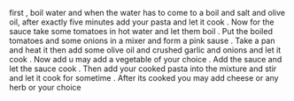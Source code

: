 first , boil water and when the water has to come to a boil and salt and olive oil, after exactly five minutes add your pasta and let it cook . Now for the sauce take some tomatoes in hot water and let them boil . Put the boiled tomatoes and some onions in a mixer and form a pink sause . Take a pan and heat it then add some olive oil and crushed garlic and onions  and let it cook . Now add u may add a vegetable of your choice . Add the sauce and let the sauce cook . Then add your cooked pasta into the mixture and stir and let it cook for sometime . After its cooked you may add cheese or any herb or your choice 